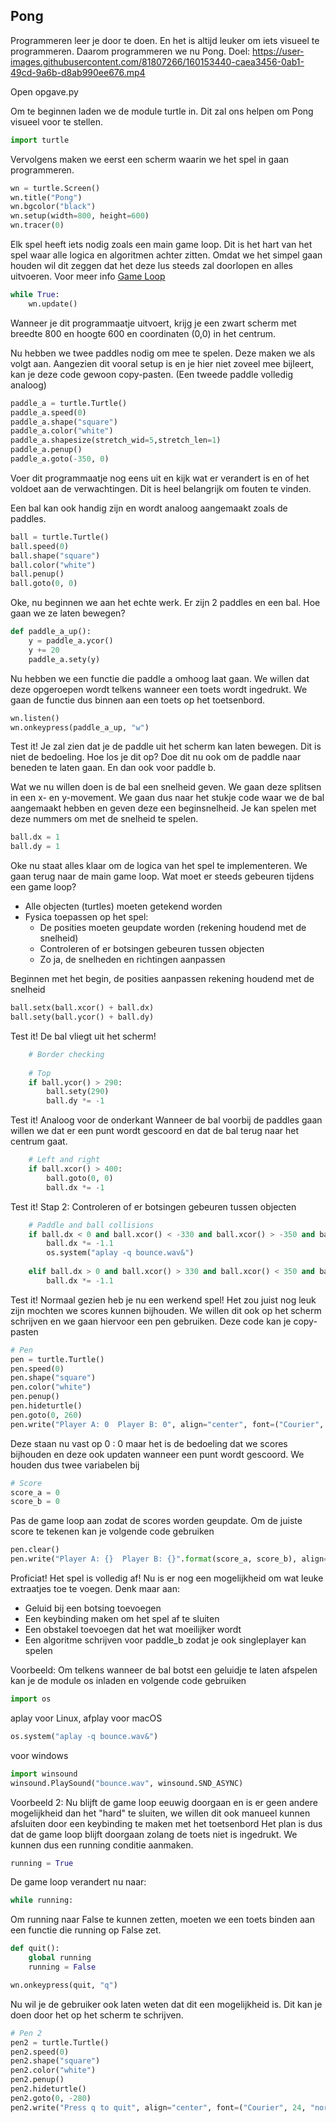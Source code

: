 ## Pong
Programmeren leer je door te doen. En het is altijd leuker om iets visueel te programmeren. Daarom programmeren we nu Pong.
Doel: https://user-images.githubusercontent.com/81807266/160153440-caea3456-0ab1-49cd-9a6b-d8ab990ee676.mp4

Open opgave.py

Om te beginnen laden we de module turtle in. Dit zal ons helpen om Pong visueel voor te stellen.
```python
import turtle
```

Vervolgens maken we eerst een scherm waarin we het spel in gaan programmeren. 
```python
wn = turtle.Screen()
wn.title("Pong")
wn.bgcolor("black")
wn.setup(width=800, height=600)
wn.tracer(0)
``` 

Elk spel heeft iets nodig zoals een main game loop. Dit is het hart van het spel waar alle logica en algoritmen achter zitten. Omdat we het simpel gaan houden wil dit zeggen dat het deze lus steeds zal doorlopen en alles uitvoeren. Voor meer info [Game Loop](https://www.informit.com/articles/article.aspx?p=2167437&seqNum=2#:~:text=The%20game%20loop%20is%20the,is%20known%20as%20a%20frame)
```python
while True:
    wn.update()
```
Wanneer je dit programmaatje uitvoert, krijg je een zwart scherm met breedte 800 en hoogte 600 en coordinaten (0,0) in het centrum.

Nu hebben we twee paddles nodig om mee te spelen. Deze maken we als volgt aan. Aangezien dit vooral setup is en je hier niet zoveel mee bijleert, kan je deze code gewoon copy-pasten. (Een tweede paddle volledig analoog)
```python
paddle_a = turtle.Turtle()
paddle_a.speed(0)
paddle_a.shape("square")
paddle_a.color("white")
paddle_a.shapesize(stretch_wid=5,stretch_len=1)
paddle_a.penup()
paddle_a.goto(-350, 0)
```
Voer dit programmaatje nog eens uit en kijk wat er verandert is en of het voldoet aan de verwachtingen. Dit is heel belangrijk om fouten te vinden.

Een bal kan ook handig zijn en wordt analoog aangemaakt zoals de paddles.
```python
ball = turtle.Turtle()
ball.speed(0)
ball.shape("square")
ball.color("white")
ball.penup()
ball.goto(0, 0)
```

Oke, nu beginnen we aan het echte werk. Er zijn 2 paddles en een bal. Hoe gaan we ze laten bewegen?
```python
def paddle_a_up():
    y = paddle_a.ycor()
    y += 20
    paddle_a.sety(y)
```
Nu hebben we een functie die paddle a omhoog laat gaan. We willen dat deze opgeroepen wordt telkens wanneer een toets wordt ingedrukt. We gaan de functie dus binnen aan een toets op het toetsenbord.
```python
wn.listen()
wn.onkeypress(paddle_a_up, "w")
```
Test it!
Je zal zien dat je de paddle uit het scherm kan laten bewegen. Dit is niet de bedoeling. Hoe los je dit op?
Doe dit nu ook om de paddle naar beneden te laten gaan. En dan ook voor paddle b.

Wat we nu willen doen is de bal een snelheid geven. We gaan deze splitsen in een x- en y-movement. We gaan dus naar het stukje code waar we de bal aangemaakt hebben en geven deze een beginsnelheid. Je kan spelen met deze nummers om met de snelheid te spelen.
```python
ball.dx = 1
ball.dy = 1
```

Oke nu staat alles klaar om de logica van het spel te implementeren. We gaan terug naar de main game loop.
Wat moet er steeds gebeuren tijdens een game loop?
- Alle objecten (turtles) moeten getekend worden
- Fysica toepassen op het spel:
    * De posities moeten geupdate worden (rekening houdend met de snelheid)
    * Controleren of er botsingen gebeuren tussen objecten 
    * Zo ja, de snelheden en richtingen aanpassen

Beginnen met het begin, de posities aanpassen rekening houdend met de snelheid
```python
ball.setx(ball.xcor() + ball.dx)
ball.sety(ball.ycor() + ball.dy)
```
Test it!
De bal vliegt uit het scherm!
```python
    # Border checking
    
    # Top
    if ball.ycor() > 290:
        ball.sety(290)
        ball.dy *= -1
```
Test it!
Analoog voor de onderkant
Wanneer de bal voorbij de paddles gaan willen we dat er een punt wordt gescoord en dat de bal terug naar het centrum gaat.
```python
    # Left and right
    if ball.xcor() > 400:
        ball.goto(0, 0)
        ball.dx *= -1
```
Test it!
Stap 2: Controleren of er botsingen gebeuren tussen objecten
```python
    # Paddle and ball collisions
    if ball.dx < 0 and ball.xcor() < -330 and ball.xcor() > -350 and ball.ycor() < paddle_a.ycor() + 50 and ball.ycor() > paddle_a.ycor() - 50:
        ball.dx *= -1.1
        os.system("aplay -q bounce.wav&")
    
    elif ball.dx > 0 and ball.xcor() > 330 and ball.xcor() < 350 and ball.ycor() < paddle_b.ycor() + 50 and ball.ycor() > paddle_b.ycor() - 50:
        ball.dx *= -1.1
```
Test it! 
Normaal gezien heb je nu een werkend spel! Het zou juist nog leuk zijn mochten we scores kunnen bijhouden.
We willen dit ook op het scherm schrijven en we gaan hiervoor een pen gebruiken. Deze code kan je copy-pasten
```python
# Pen
pen = turtle.Turtle()
pen.speed(0)
pen.shape("square")
pen.color("white")
pen.penup()
pen.hideturtle()
pen.goto(0, 260)
pen.write("Player A: 0  Player B: 0", align="center", font=("Courier", 24, "normal"))
```
Deze staan nu vast op 0 : 0 maar het is de bedoeling dat we scores bijhouden en deze ook updaten wanneer een punt wordt gescoord. 
We houden dus twee variabelen bij
```python
# Score
score_a = 0
score_b = 0
```
Pas de game loop aan zodat de scores worden geupdate.
Om de juiste score te tekenen kan je volgende code gebruiken
```python
pen.clear()
pen.write("Player A: {}  Player B: {}".format(score_a, score_b), align="center", font=("Courier", 24, "normal"))
```

Proficiat! Het spel is volledig af! 
Nu is er nog een mogelijkheid om wat leuke extraatjes toe te voegen.
Denk maar aan:
- Geluid bij een botsing toevoegen
- Een keybinding maken om het spel af te sluiten
- Een obstakel toevoegen dat het wat moeilijker wordt
- Een algoritme schrijven voor paddle_b zodat je ook singleplayer kan spelen

Voorbeeld:
Om telkens wanneer de bal botst een geluidje te laten afspelen kan je de module os inladen en volgende code gebruiken
```python
import os
```
aplay voor Linux, afplay voor macOS
```python
os.system("aplay -q bounce.wav&")
```
voor windows
```python
import winsound
winsound.PlaySound("bounce.wav", winsound.SND_ASYNC)
```

Voorbeeld 2:
Nu blijft de game loop eeuwig doorgaan en is er geen andere mogelijkheid dan het "hard" te sluiten, we willen dit ook manueel kunnen afsluiten door een keybinding te maken met het toetsenbord
Het plan is dus dat de game loop blijft doorgaan zolang de toets niet is ingedrukt. We kunnen dus een running conditie aanmaken.
```python
running = True
```
De game loop verandert nu naar:
```python
while running:
```
Om running naar False te kunnen zetten, moeten we een toets binden aan een functie die running op False zet.
```python
def quit():
    global running
    running = False

wn.onkeypress(quit, "q")
```
Nu wil je de gebruiker ook laten weten dat dit een mogelijkheid is. Dit kan je doen door het op het scherm te schrijven.
```python
# Pen 2
pen2 = turtle.Turtle()
pen2.speed(0)
pen2.shape("square")
pen2.color("white")
pen2.penup()
pen2.hideturtle()
pen2.goto(0, -280)
pen2.write("Press q to quit", align="center", font=("Courier", 24, "normal"))
```
